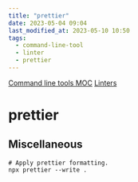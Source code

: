 ```yaml
---
title: "prettier"
date: 2023-05-04 09:04
last_modified_at: 2023-05-10 10:50
tags:
  - command-line-tool
  - linter
  - prettier
---
```


[Command line tools MOC](Command%20line%20tools%20MOC.md)
[Linters](Linters.md)

# prettier

## Miscellaneous

```shell
# Apply prettier formatting.
npx prettier --write .
```
